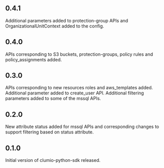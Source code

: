 ## 0.4.1
Additional parameters added to protection-group APIs and OrganizationalUnitContext added to the config.

## 0.4.0
APIs corresponding to S3 buckets, protection-groups, policy rules and policy_assignments added.

## 0.3.0
APIs corresponding to new resources roles and aws_templates added.
Additional parameter added to create_user API.
Additional filtering parameters added to some of the mssql APIs.

## 0.2.0
New attribute status added for mssql APIs and corresponding changes to support filtering based on status attribute.

## 0.1.0
Initial version of clumio-python-sdk released.
